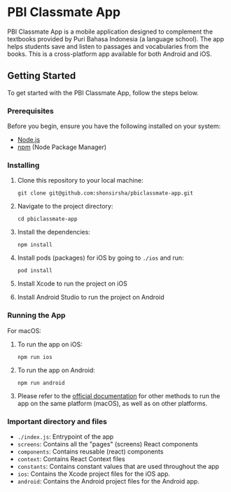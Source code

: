 # PBI Classmate App

PBI Classmate App is a mobile application designed to complement the textbooks provided by Puri Bahasa Indonesia (a language school). The app helps students save and listen to passages and vocabularies from the books. This is a cross-platform app available for both Android and iOS.

## Getting Started

To get started with the PBI Classmate App, follow the steps below.

### Prerequisites

Before you begin, ensure you have the following installed on your system:

- [Node.js](https://nodejs.org/en/download/)
- [npm](https://www.npmjs.com/get-npm) (Node Package Manager)

### Installing

1. Clone this repository to your local machine:

   ```
   git clone git@github.com:shonsirsha/pbiclassmate-app.git
   ```

2. Navigate to the project directory:

   ```
   cd pbiclassmate-app
   ```

3. Install the dependencies:

   ```
   npm install
   ```

4. Install pods (packages) for iOS by going to `./ios` and run:

    ```
    pod install
    ```

 5. Install Xcode to run the project on iOS

 6. Install Android Studio to run the project on Android

### Running the App

For macOS:

1. To run the app on iOS:

   ```
   npm run ios
   ```

3. To run the app on Android:

   ```
   npm run android
   ```

3. Please refer to the [official documentation](https://reactnative.dev/docs/running-on-device?platform=android) for other methods to run the app on the same platform (macOS), as well as on other platforms.

### Important directory and files

- `./index.js`: Entrypoint of the app
- `screens`: Contains all the "pages" (screens) React components
- `components`: Contains reusable (react) components
- `context`: Contains React Context files
- `constants`: Contains constant values that are used throughout the app
- `ios`: Contains the Xcode project files for the iOS app.
- `android`: Contains the Android project files for the Android app.